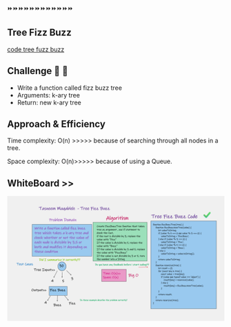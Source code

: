 ⏩⏩⏩⏩⏩⏩⏩⏩⏩⏩⏩⏩

## Tree Fizz Buzz
[code tree fuzz buzz](./tree-fizz-buzz.js)



## Challenge 💪 💪
- Write a function called fizz buzz tree
- Arguments: k-ary tree
- Return: new k-ary tree


## Approach & Efficiency
Time complexity: O(n) >>>>> because of searching through all nodes in a tree.

Space complexity: O(n)>>>>> because of using a Queue.

## WhiteBoard >>
![tree fizz buzz](../assest/fizzbuzztree.png)


